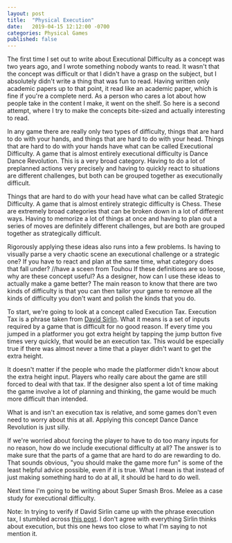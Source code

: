 ```yaml
---
layout: post
title:  "Physical Execution"
date:   2019-04-15 12:12:00 -0700
categories: Physical Games
published: false
---
```

The first time I set out to write about Executional Difficulty as a concept was two years ago, and I wrote something nobody wants to read. It wasn't that the concept was difficult or that I didn't have a grasp on the subject, but I absolutely didn't write a thing that was fun to read. Having written only academic papers up to that point, it read like an academic paper, which is fine if you're a complete nerd. As a person who cares a lot about how people take in the content I make, it went on the shelf. So here is a second attempt, where I try to make the concepts bite-sized and actually interesting to read.

In any game there are really only two types of difficulty, things that are hard to do with your hands, and things that are hard to do with your head. Things that are hard to do with your hands have what can be called Executional Difficulty. A game that is almost entirely executional difficulty is Dance Dance Revolution. This is a very broad category. Having to do a lot of preplanned actions very precisely and having to quickly react to situations are different challenges, but both can be grouped together as executionally difficult.

Things that are hard to do with your head have what can be called Strategic Difficulty. A game that is almost entirely strategic difficulty is Chess. These are extremely broad categories that can be broken down in a lot of different ways. Having to memorize a lot of things at once and having to plan out a series of moves are definitely different challenges, but are both are grouped together as strategically difficult. 

Rigorously applying these ideas also runs into a few problems. Is having to visually parse a very chaotic scene an executional challenge or a strategic one? If you have to react and plan at the same time, what category does that fall under?
//have a sceen from Touhou
If these definitions are so loose, why are these concept useful?  As a designer, how can I use these ideas to actually make a game better? The main reason to know that there are two kinds of difficulty is that you can then tailor your game to remove all the kinds of difficulty you don't want and polish the kinds that you do.

To start, we're going to look at a concept called Execution Tax. Execution Tax is a phrase taken from [David Sirlin][sirlin]. What it means is a set of inputs required by a game that is difficult for no good reason. If every time you jumped in a platformer you got extra height by tapping the jump button five times very quickly, that would be an execution tax. This would be especially true if there was almost never a time that a player didn't want to get the extra height. 

It doesn't matter if the people who made the platformer didn't know about the extra height input. Players who really care about the game are still forced to deal with that tax. If the designer also spent a lot of time making the game involve a lot of planning and thinking, the game would be much more difficult than intended. 

What is and isn't an execution tax is relative, and some games don't even need to worry about this at all. Applying this concept Dance Dance Revolution is just silly.

If we're worried about forcing the player to have to do too many inputs for no reason, how do we include executional difficulty at all? The answer is to make sure that the parts of a game that are hard to do are rewarding to do. That sounds obvious, "you should make the game more fun" is some of the least helpful advice possible, even if it is true. What I mean is that instead of just making something hard to do at all, it should be hard to do well.  

Next time I'm going to be writing about Super Smash Bros. Melee as a case study for executional difficulty.

Note: In trying to verify if David Sirlin came up with the phrase execution tax, I stumbled across [this post][sirlin2]. I don't agree with everything Sirlin thinks about execution, but this one hews too close to what I'm saying to not mention it.

[twitter]: https://wwww.twitter.com/jxvd
[sirlin]:http://www.sirlin.net/posts/sirlin-on-game-design-ep-12-easy-special-moves
[sirlin2]:http://sirlingames.squarespace.com/blog/2012/7/16/execution-in-fighting-games.html
[rosewater]: https://magic.wizards.com/en/articles/columns/making-magic
